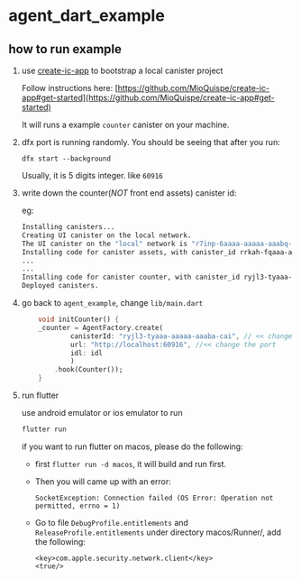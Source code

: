 # agent_dart_example

## how to run example

1. use [create-ic-app](https://github.com/MioQuispe/create-ic-app) to bootstrap a local canister project
   
   Follow instructions here:
   [https://github.com/MioQuispe/create-ic-app#get-started](https://github.com/MioQuispe/create-ic-app#get-started)

   It will runs a example `counter` canister on your machine. 

2. dfx port is running randomly. You should be seeing that after you run:
    ```
    dfx start --background
    ```
    Usually, it is 5 digits integer. like `60916`

3. write down the counter(*NOT* front end assets) canister id:

    eg:
    ```bash
    Installing canisters...
    Creating UI canister on the local network.
    The UI canister on the "local" network is "r7inp-6aaaa-aaaaa-aaabq-cai" # <<< !NOT! this one
    Installing code for canister assets, with canister_id rrkah-fqaaa-aaaaa-aaaaq-cai # <<< !NOT! this one
    ...
    ...
    Installing code for canister counter, with canister_id ryjl3-tyaaa-aaaaa-aaaba-cai # <<< THIS IS CORRECT !!
    Deployed canisters.
    ```

4. go back to `agent_example`, change `lib/main.dart` 
   
    ```dart
        void initCounter() {
        _counter = AgentFactory.create(
                canisterId: "ryjl3-tyaaa-aaaaa-aaaba-cai", // << change this
                url: "http://localhost:60916", //<< change the port
                idl: idl
                )
            .hook(Counter());
        }
    ```

5. run flutter

   use android emulator or ios emulator to run

    ```bash
    flutter run
    ```

   if you want to run flutter on macos, please do the following:

    - first `flutter run -d macos`, it will build and run first.
    - Then you will came up with an error:
        ```
        SocketException: Connection failed (OS Error: Operation not permitted, errno = 1)
        ```
   
    - Go to  file `DebugProfile.entitlements` and `ReleaseProfile.entitlements` under directory macos/Runner/, add the following:
        ```
        <key>com.apple.security.network.client</key>
        <true/>
        ```
    